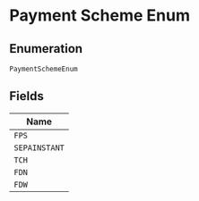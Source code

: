 
# Payment Scheme Enum

## Enumeration

`PaymentSchemeEnum`

## Fields

| Name |
|  --- |
| `FPS` |
| `SEPAINSTANT` |
| `TCH` |
| `FDN` |
| `FDW` |

